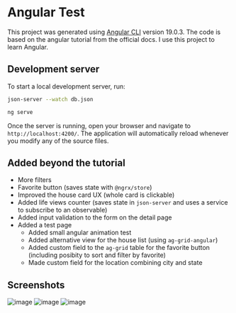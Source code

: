 # Angular Test

This project was generated using [Angular CLI](https://github.com/angular/angular-cli) version 19.0.3.
The code is based on the angular tutorial from the official docs.
I use this project to learn Angular.

## Development server

To start a local development server, run:

```bash
json-server --watch db.json
```
```bash
ng serve
```

Once the server is running, open your browser and navigate to `http://localhost:4200/`. The application will automatically reload whenever you modify any of the source files.

## Added beyond the tutorial

- More filters
- Favorite button (saves state with `@ngrx/store`)
- Improved the house card UX (whole card is clickable)
- Added life views counter (saves state in `json-server` and uses a service to subscribe to an observable)
- Added input validation to the form on the detail page
- Added a test page
  - Added small angular animation test
  - Added alternative view for the house list (using `ag-grid-angular`)
  - Added custom field to the `ag-grid` table for the favorite button (including posibity to sort and filter by favorite)
  - Made custom field for the location combining city and state

## Screenshots
![image](https://github.com/user-attachments/assets/ff9ac513-69c1-413f-a45d-205e4b79fbb8)
![image](https://github.com/user-attachments/assets/b6fb2e2f-e904-4636-afaf-15e15b1f95a0)
![image](https://github.com/user-attachments/assets/df95f7d9-69d0-4a4b-95be-f99b9af831b4)

